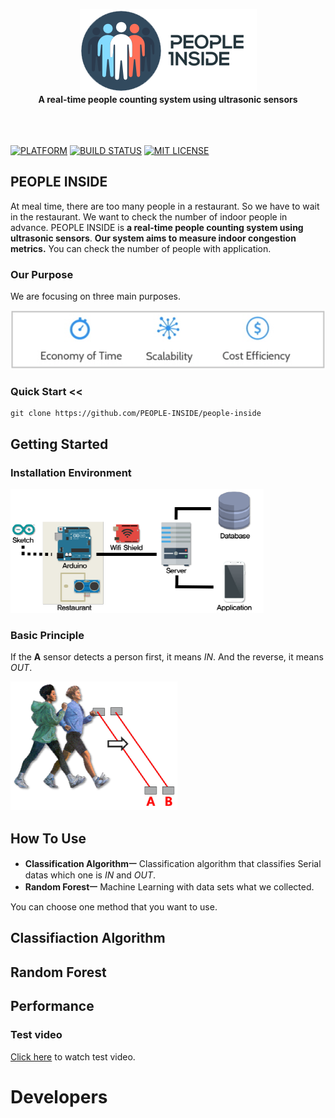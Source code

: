 <br><br>
<p align="center">
  <img src="projects/img/pi_logo.png"/><br>
<b>A real-time people counting system using ultrasonic sensors</b><br><br>
<br><br>
</p>

[![PLATFORM](https://camo.githubusercontent.com/fa324fd41901f19d1151ba104eb17ae57a1c4dd8/68747470733a2f2f696d672e736869656c64732e696f2f62616467652f506c6174666f726d2d416e64726f69642d677265656e2e737667)](#)
[![BUILD STATUS](https://img.shields.io/travis/USER/REPO/BRANCH.svg)](#)
[![MIT LICENSE](https://img.shields.io/packagist/l/doctrine/orm.svg?maxAge=2592000)](#)

## PEOPLE INSIDE
At meal time, there are too many people in a restaurant. So we have to wait in the restaurant. We want to check the number of indoor people in advance.
PEOPLE INSIDE is **a real-time people counting system using ultrasonic sensors**.
**Our system aims to measure indoor congestion metrics.**
You can check the number of people with application.

### Our Purpose
We are focusing on three main purposes.

![purpose](./projects/img/purpose.JPG)

### Quick Start <<
```
git clone https://github.com/PEOPLE-INSIDE/people-inside
```

## Getting Started
### Installation Environment

![architecture](./projects/img/architecture.png)

### Basic Principle
If the **A** sensor detects a person first, it means *IN*. And the reverse, it means *OUT*.

![principle](./projects/img/principle.png)

## How To Use
- **Classification Algorithmㅡ** Classification algorithm that classifies Serial datas which one is *IN* and *OUT*.
- **Random Forestㅡ** Machine Learning with data sets what we collected.

You can choose one method that you want to use.

## Classifiaction Algorithm

## Random Forest
<!--
두번째 Method는 Machine Learning 기법 중 하나인 Random Forest를 이용해 분류하는 것이다.
Random Forest 알고리즘은 Decision tree의 Ensemble 기법으로 높은 정확도를 보인다.
우리는 약 2800개의 Dataset(IN:1400, OUT:1400)을 제공하며, Example code에 이미 이 Dataset으로 학습된 Decision tree Model을 제공한다.
학습된 모델은 MATLAB의 Treebagger function을 이용하여 학습되었으며 트리의 갯수는 50개이다.

우리가 제공하는 모델은 우리의 환경에 최적화되어있기 때문에 당신의 testbed에서는 좋은 성능이 나오지 않을 수 있다.
그렇기 때문에 당신이 우리의 모델을 사용하고 싶지 않다면, 직접 Data를 모아 모델을 만들어 사용 할 수도 있다.
-->

## Performance
### Test video
[Click here](https://www.youtube.com/watch?v=0aNgP3FmK0k) to watch test video.

# Developers
